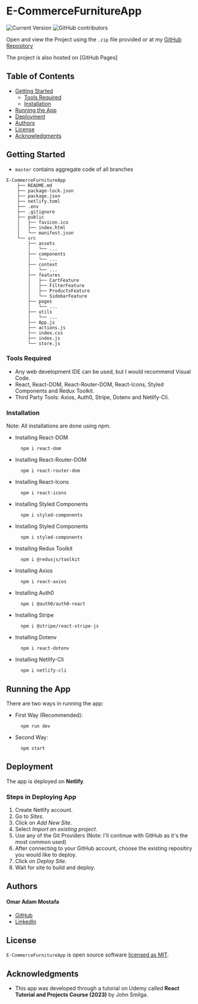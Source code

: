 # E-CommerceFurnitureApp

![Current Version](https://img.shields.io/badge/version-v0.1-blue)
![GitHub contributors](https://img.shields.io/github/contributors/madhur-taneja/README-Template)

Open and view the Project using the `.zip` file provided or at my [GitHub Repository]

The project is also hosted on [GitHub Pages]

## Table of Contents
- [Getting Started](#getting-started)
	- [Tools Required](#tools-required)
	- [Installation](#installation)
- [Running the App](#running-the-app)
- [Deployment](#deployment)
- [Authors](#authors)
- [License](#license)
- [Acknowledgments](#acknowledgments)

## Getting Started

* `master` contains aggregate code of all branches

```
E-CommerceFurnitureApp
	├── README.md
	├── package-lock.json
	├── package.json
	├── netlify.toml
	├── .env
	├── .gitignore
	├── public
	│   ├── favicon.ico
	│   ├── index.html
	│   └── manifest.json
	└── src
		├── assets
		│	└── ...
		├── components
		│	└── ...
		├── context
		│	└── ...
		├── features
		│	├── CartFeature
		│	├── FilterFeature
		│	├── ProductsFeature
		│	└── SidebarFeature
		├── pages
		│	└── ...
		├── utils
		│	└── ...
		├── App.js
		├── actions.js
		├── index.css
		├── index.js
		└── store.js
```

### Tools Required

* Any web development IDE can be used, but I would recommend Visual Code.
* React, React-DOM, React-Router-DOM, React-Icons, Styled Components and  Redux Toolkit.
* Third Party Tools: Axios, Auth0, Stripe, Dotenv and Netlify-Cli.


### Installation

Note: All installations are done using npm.

* Installing React-DOM
  ```
    npm i react-dom
  ```

* Installing React-Router-DOM
  ```
    npm i react-router-dom
  ```

* Installing React-Icons
  ```
    npm i react-icons
  ```

* Installing Styled Components
  ```
	npm i styled-components
  ```

* Installing Styled Components
  ```
	npm i styled-components
  ```

* Installing Redux Toolkit
  ```
	npm i @reduxjs/toolkit
  ```

* Installing Axios
  ```
	npm i react-axios
  ```

* Installing Auth0
  ```
	npm i @auth0/auth0-react
  ```

* Installing Stripe
  ```
	npm i @stripe/react-stripe-js
  ```

* Installing Dotenv
  ```
	npm i react-dotenv
  ```

* Installing Netlify-Cli
  ```
	npm i netlify-cli
  ```

  

## Running the App
There are two ways in running the app:

* First Way (Recommended):
  ```
    npm run dev
  ```

* Second Way:
  ```
    npm start
  ```

## Deployment

The app is deployed on **Netlify**.

### Steps in Deploying App

1. Create Netlify account.
2. Go to *Sites*.
3. Click on *Add New Site*.
4. Select *Import an existing project*.
5. Use any of the Git Providers (Note: I'll continue with GitHub as it's the most common used)
6. After connecting to your GitHub account, choose the existing repositiry you would like to deploy.
7. Click on *Deploy Site*.
8. Wait for site to build and deploy.

## Authors

#### Omar Adam Mostafa
* [GitHub]
* [LinkedIn]

## License

`E-CommerceFurnitureApp` is open source software [licensed as MIT][license].

## Acknowledgments

* This app was developed through a tutorial on Udemy called **React Tutorial and Projects Course (2023)** by John Smilga.

[//]: # (HyperLinks)

[GitHub Repository]: https://github.com/OmarAdamMostafa/E-CommerceFurnitureApp
[Official Site]: https://e-commerce-furniture-app-omar-adam.netlify.app/

[GitHub]: https://github.com/OmarAdamMostafa
[LinkedIn]: https://www.linkedin.com/in/omar-adam-mostafa-a445a3259/

[license]: https://github.com/OmarAdamMostafa/E-CommerceFurnitureApp/blob/main/LICENSE.md
